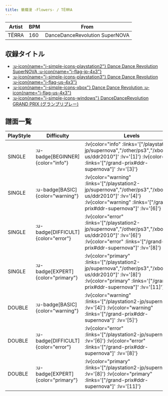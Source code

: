 ```yaml
---
title: 華爛漫 -Flowers- / TЁЯRA
---
```


|Artist|BPM|From|
|------|---|----|
|TЁЯRA|160|DanceDanceRevolution SuperNOVA|

## 収録タイトル

- [ :u-icon{name="i-simple-icons-playstation2"} Dance Dance Revolution SuperNOVA :u-icon{name="i-flag-jp-4x3"} ](/playstation2-jp/supernova)
- [ :u-icon{name="i-simple-icons-playstation3"} Dance Dance Revolution :u-icon{name="i-flag-us-4x3"} ](/other/ps3)
- [ :u-icon{name="i-simple-icons-xbox"} Dance Dance Revolution :u-icon{name="i-flag-us-4x3"} ](/xbox360-us/ddr2010)
- [ :u-icon{name="i-simple-icons-windows"} DanceDanceRevolution GRAND PRIX (グランプリプレー)](/grand-prix#ddr-supernova)

## 譜面一覧

|PlayStyle|Difficulty|Levels|Notes|Movie|
|---------|----------|------|-----|-----|
|SINGLE| :u-badge[BEGINNER]{color="info"} | :lv{color="info" :links='["/playstation2-jp/supernova","/other/ps3","/xbox360-us/ddr2010"]' :lv='[1]'}  :lv{color="info" :links='["/grand-prix#ddr-supernova"]' :lv='[3]'} |123/0||
|SINGLE| :u-badge[BASIC]{color="warning"} | :lv{color="warning" :links='["/playstation2-jp/supernova","/other/ps3","/xbox360-us/ddr2010"]' :lv='[4]'}  :lv{color="warning" :links='["/grand-prix#ddr-supernova"]' :lv='[6]'} |211/5||
|SINGLE| :u-badge[DIFFICULT]{color="error"} | :lv{color="error" :links='["/playstation2-jp/supernova","/other/ps3","/xbox360-us/ddr2010"]' :lv='[6]'}  :lv{color="error" :links='["/grand-prix#ddr-supernova"]' :lv='[8]'} |272/1||
|SINGLE| :u-badge[EXPERT]{color="primary"} | :lv{color="primary" :links='["/playstation2-jp/supernova","/other/ps3","/xbox360-us/ddr2010"]' :lv='[8]'}  :lv{color="primary" :links='["/grand-prix#ddr-supernova"]' :lv='[11]'} |348/1||
|DOUBLE| :u-badge[BASIC]{color="warning"} | :lv{color="warning" :links='["/playstation2-jp/supernova"]' :lv='[4]'}  :lv{color="warning" :links='["/grand-prix#ddr-supernova"]' :lv='[5]'} |184/1||
|DOUBLE| :u-badge[DIFFICULT]{color="error"} | :lv{color="error" :links='["/playstation2-jp/supernova"]' :lv='[6]'}  :lv{color="error" :links='["/grand-prix#ddr-supernova"]' :lv='[8]'} |266/1||
|DOUBLE| :u-badge[EXPERT]{color="primary"} | :lv{color="primary" :links='["/playstation2-jp/supernova"]' :lv='[8]'}  :lv{color="primary" :links='["/grand-prix#ddr-supernova"]' :lv='[11]'} |359/1||
